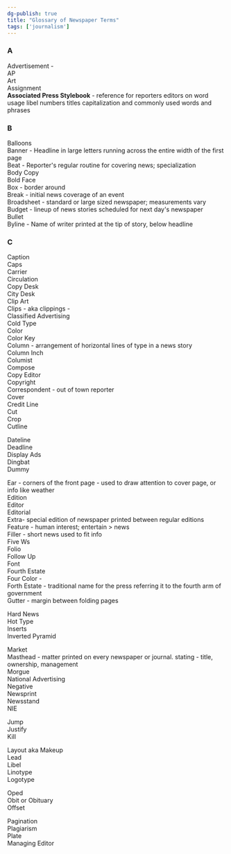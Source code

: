 ```yaml
---  
dg-publish: true  
title: "Glossary of Newspaper Terms"  
tags: ['journalism']  
---  
```

### A  
Advertisement -   
AP  
Art  
Assignment  
**Associated Press Stylebook** - reference for reporters editors on word usage libel numbers titles capitalization and commonly used words and phrases  
  
  
### B  
Balloons  
Banner - Headline in large letters running across the entire width of the first page  
Beat - Reporter's regular routine for covering news; specialization  
Body Copy  
Bold Face  
Box - border around   
Break - initial news coverage of an event  
Broadsheet - standard or large sized newspaper; measurements vary   
Budget - lineup of news stories  scheduled for next day's newspaper  
Bullet   
Byline - Name of writer printed at the tip of story, below headline  
  
  
  
### C  
Caption  
Caps  
Carrier  
Circulation  
Copy Desk  
City Desk  
Clip Art  
Clips - aka clippings -   
Classified Advertising  
Cold Type   
Color  
Color Key  
Column - arrangement of horizontal lines of type in a news story  
Column Inch  
Columist  
Compose  
Copy Editor  
Copyright  
Correspondent - out of town reporter  
Cover  
Credit Line  
Cut   
Crop  
Cutline  
  
  
Dateline  
Deadline  
Display Ads  
Dingbat  
Dummy  
  
  
Ear - corners of the front page - used to draw attention to cover page, or info like weather  
Edition  
Editor  
Editorial  
Extra- special edition of newspaper printed between regular editions   
Feature - human interest; entertain > news  
Filler - short news used to fit info   
Five Ws  
Folio  
Follow Up  
Font   
Fourth Estate  
Four Color -   
Forth Estate - traditional name for the press referring it to the fourth arm of government  
Gutter - margin between folding pages  
  
Hard News   
Hot Type  
Inserts  
Inverted Pyramid   
  
Market  
Masthead - matter printed on every newspaper or journal. stating - title, ownership, management  
Morgue  
National Advertising  
Negative  
Newsprint  
Newsstand   
NIE  
  
  
Jump  
Justify  
Kill  
  
Layout aka Makeup  
Lead  
Libel  
Linotype  
Logotype  
  
Oped  
Obit or Obituary  
Offset  
  
Pagination   
Plagiarism  
Plate  
Managing Editor